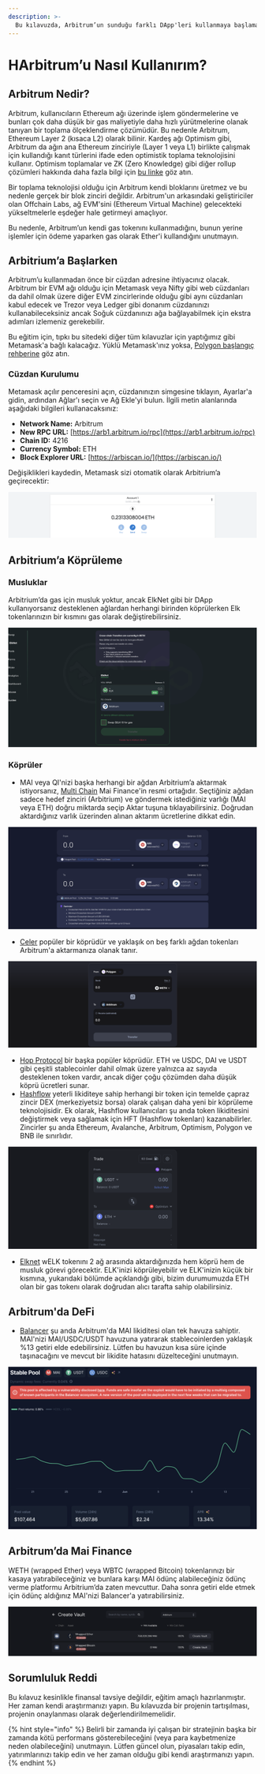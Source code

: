 ```yaml
---
description: >-
  Bu kılavuzda, Arbitrum’un sunduğu farklı DApp'leri kullanmaya başlamak için bilmeniz gereken her şeyi açıklayacağız.
---
```


# HArbitrum’u Nasıl Kullanırım?

## Arbitrum Nedir?

Arbitrum, kullanıcıların Ethereum ağı üzerinde işlem göndermelerine ve bunları çok daha düşük bir gas maliyetiyle daha hızlı yürütmelerine olanak tanıyan bir toplama ölçeklendirme çözümüdür. Bu nedenle Arbitrum, Ethereum Layer 2 (kısaca L2) olarak bilinir. Kardeş ağı Optimism gibi, Arbitrum da ağın ana Ethereum zinciriyle (Layer 1 veya L1) birlikte çalışmak için kullandığı kanıt türlerini ifade eden optimistik toplama teknolojisini kullanır. Optimism toplamalar ve ZK (Zero Knowledge) gibi diğer rollup çözümleri hakkında daha fazla bilgi için [bu linke](https://support.deversifi.com/en/article/deversifi-what-is-the-difference-between-zk-rollup-and-optimistic-rollup-3gf3bw/) göz atın.

Bir toplama teknolojisi olduğu için Arbitrum kendi bloklarını üretmez ve bu nedenle gerçek bir blok zinciri değildir. Arbitrum'un arkasındaki geliştiriciler olan Offchain Labs, ağ EVM'sini (Ethereum Virtual Machine) gelecekteki yükseltmelerle eşdeğer hale getirmeyi amaçlıyor.

Bu nedenle, Arbitrum’un kendi gas tokenını kullanmadığını, bunun yerine işlemler için ödeme yaparken gas olarak Ether'i kullandığını unutmayın.

## Arbitrium’a Başlarken

Arbitrum’u kullanmadan önce bir cüzdan adresine ihtiyacınız olacak. Arbitrum bir EVM ağı olduğu için Metamask veya Nifty gibi web cüzdanları da dahil olmak üzere diğer EVM zincirlerinde olduğu gibi aynı cüzdanları kabul edecek ve Trezor veya Ledger gibi donanım cüzdanınızı kullanabileceksiniz ancak Soğuk cüzdanınızı ağa bağlayabilmek için ekstra adımları izlemeniz gerekebilir.

Bu eğitim için, tıpkı bu sitedeki diğer tüm kılavuzlar için yaptığımız gibi Metamask'a bağlı kalacağız. Yüklü Metamask'ınız yoksa, 
[Polygon başlangıç rehberine](../polygon/how-to-get-started-on-polygon.md) göz atın.

### Cüzdan Kurulumu

Metamask açılır penceresini açın, cüzdanınızın simgesine tıklayın, Ayarlar'a gidin, ardından Ağlar'ı seçin ve Ağ Ekle'yi bulun. İlgili metin alanlarında aşağıdaki bilgileri kullanacaksınız:

* **Network Name:** Arbitrum
* **New RPC URL:** [https://arb1.arbitrum.io/rpc](https://arb1.arbitrum.io/rpc)
* **Chain ID:** 4216
* **Currency Symbol:** ETH
* **Block Explorer URL:** [https://arbiscan.io/](https://arbiscan.io/)

Değişiklikleri kaydedin, Metamask sizi otomatik olarak Arbitrium’a geçirecektir:

![](<../../.gitbook/assets/Screen Shot 2022-06-17 at 10.27.21 PM.png>)

## Arbitrium’a Köprüleme

### Musluklar

Arbitrium’da gas için musluk yoktur, ancak ElkNet gibi bir DApp kullanıyorsanız desteklenen ağlardan herhangi birinden köprülerken Elk tokenlarınızın bir kısmını gas olarak değiştirebilirsiniz.

![](<../../.gitbook/assets/Screen Shot 2022-06-17 at 10.31.52 PM.png>)

### Köprüler

* MAI veya QI'nizi başka herhangi bir ağdan Arbitrium’a aktarmak istiyorsanız, [Multi Chain](https://app.multichain.org/#/router) Mai Finance'in resmi ortağıdır. Seçtiğiniz ağdan sadece hedef zinciri (Arbitrium) ve göndermek istediğiniz varlığı (MAI veya ETH) doğru miktarda seçip Aktar tuşuna tıklayabilirsiniz. Doğrudan aktardığınız varlık üzerinden alınan aktarım ücretlerine dikkat edin.

![](<../../.gitbook/assets/Screen Shot 2022-06-17 at 10.33.02 PM.png>)

* [Celer](https://cbridge.celer.network/#/transfer) popüler bir köprüdür ve yaklaşık on beş farklı ağdan tokenları Arbitrum'a aktarmanıza olanak tanır.

![](<../../.gitbook/assets/Screen Shot 2022-06-17 at 10.35.44 PM.png>)

* [Hop Protocol](https://app.hop.exchange/#/send?token=ETH\&sourceNetwork=polygon\&destNetwork=optimism) bir başka popüler köprüdür. ETH ve USDC, DAI ve USDT gibi çeşitli stablecoinler dahil olmak üzere yalnızca az sayıda desteklenen token vardır, ancak diğer çoğu çözümden daha düşük köprü ücretleri sunar.
* [Hashflow](https://app.hashflow.com/) yeterli likiditeye sahip herhangi bir token için temelde çapraz zincir DEX (merkeziyetsiz borsa) olarak çalışan daha yeni bir köprüleme teknolojisidir. Ek olarak, Hashflow kullanıcıları şu anda token likiditesini değiştirmek veya sağlamak için HFT (Hashflow tokenları) kazanabilirler. Zincirler şu anda Ethereum, Avalanche, Arbitrum, Optimism, Polygon ve BNB ile sınırlıdır.

![](<../../.gitbook/assets/Screen Shot 2022-06-17 at 9.51.25 PM.png>)

* [Elknet](https://app.elk.finance/#/elknet) wELK tokenını 2 ağ arasında aktardığınızda hem köprü hem de musluk görevi görecektir. ELK'inizi köprüleyebilir ve ELK'inizin küçük bir kısmına, yukarıdaki bölümde açıklandığı gibi, bizim durumumuzda ETH olan bir gas tokenı olarak doğrudan alıcı tarafta sahip olabilirsiniz.

## Arbitrum'da DeFi

* [Balancer](https://arbitrum.balancer.fi/#/pool/0x0510ccf9eb3ab03c1508d3b9769e8ee2cfd6fdcf00000000000000000000005d) şu anda Arbitrum'da MAI likiditesi olan tek havuza sahiptir. MAI'nizi MAI/USDC/USDT havuzuna yatırarak stablecoinlerden yaklaşık %13 getiri elde edebilirsiniz. Lütfen bu havuzun kısa süre içinde taşınacağını ve mevcut bir likidite hatasını düzelteceğini unutmayın.

![](<../../.gitbook/assets/Screen Shot 2022-06-17 at 10.43.57 PM.png>)

## Arbitrum’da Mai Finance

WETH (wrapped Ether) veya WBTC (wrapped Bitcoin) tokenlarınızı bir kasaya yatırabileceğiniz ve bunlara karşı MAI ödünç alabileceğiniz ödünç verme platformu Arbitrium’da zaten mevcuttur. Daha sonra getiri elde etmek için ödünç aldığınız MAI'nizi Balancer'a yatırabilirsiniz.

![](<../../.gitbook/assets/Screen Shot 2022-06-17 at 10.38.15 PM.png>)

## Sorumluluk Reddi

Bu kılavuz kesinlikle finansal tavsiye değildir, eğitim amaçlı hazırlanmıştır. Her zaman kendi araştırmanızı yapın. Bu kılavuzda bir projenin tartışılması, projenin onaylanması olarak değerlendirilmemelidir.

{% hint style="info" %}
Belirli bir zamanda iyi çalışan bir stratejinin başka bir zamanda kötü performans gösterebileceğini (veya para kaybetmenize neden olabileceğini) unutmayın. Lütfen güncel olun, piyasaları takip edin, yatırımlarınızı takip edin ve her zaman olduğu gibi kendi araştırmanızı yapın.
{% endhint %}
